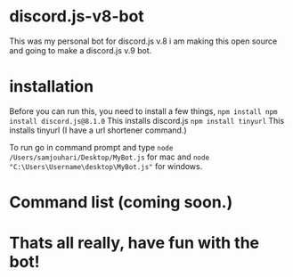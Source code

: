 # discord.js-v8-bot
This was my personal bot for discord.js v.8 i am making this open source and going to make a discord.js v.9 bot.

# installation
Before you can run this, you need to install a few things,
``npm install npm install discord.js@8.1.0``
This installs discord.js
``npm install tinyurl``
This installs tinyurl (I have a url shortener command.)

To run go in command prompt and type 
``node /Users/samjouhari/Desktop/MyBot.js`` for mac and 
``node "C:\Users\Username\desktop\MyBot.js"`` for windows.

# Command list (coming soon.)

# Thats all really, have fun with the bot! 
